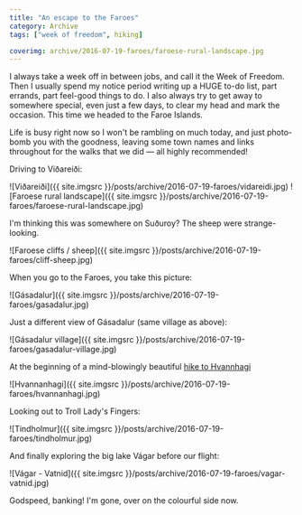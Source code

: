 ```yaml
---
title: "An escape to the Faroes"
category: Archive
tags: ["week of freedom", hiking]

coverimg: archive/2016-07-19-faroes/faroese-rural-landscape.jpg
---
```



I always take a week off in between jobs, and call it the Week of Freedom. Then I usually spend my notice period writing up a HUGE to-do list, part errands, part feel-good things to do. I also always try to get away to somewhere special, even just a few days, to clear my head and mark the occasion. This time we headed to the Faroe Islands.

Life is busy right now so I won't be rambling on much today, and just photo-bomb you with the goodness, leaving some town names and links throughout for the walks that we did — all highly recommended!

Driving to Viðareiði:

![Viðareiði]({{ site.imgsrc }}/posts/archive/2016-07-19-faroes/vidareidi.jpg)
![Faroese rural landscape]({{ site.imgsrc }}/posts/archive/2016-07-19-faroes/faroese-rural-landscape.jpg)

I'm thinking this was somewhere on Suðuroy? The sheep were strange-looking.

![Faroese cliffs / sheep]({{ site.imgsrc }}/posts/archive/2016-07-19-faroes/cliff-sheep.jpg)

When you go to the Faroes, you take this picture:

![Gásadalur]({{ site.imgsrc }}/posts/archive/2016-07-19-faroes/gasadalur.jpg)

Just a different view of Gásadalur (same village as above):

![Gásadalur village]({{ site.imgsrc }}/posts/archive/2016-07-19-faroes/gasadalur-village.jpg)

At the beginning of a mind-blowingly beautiful <a href="https://www.tripadvisor.co.uk/ShowUserReviews-g190337-d8481941-r297508072-Hvannhagi-Suduroy.html">hike to Hvannhagi</a>

![Hvannanhagi]({{ site.imgsrc }}/posts/archive/2016-07-19-faroes/hvannanhagi.jpg)

Looking out to Troll Lady's Fingers:

![Tindholmur]({{ site.imgsrc }}/posts/archive/2016-07-19-faroes/tindholmur.jpg)

And finally exploring the big lake Vágar before our flight:

![Vágar - Vatnid]({{ site.imgsrc }}/posts/archive/2016-07-19-faroes/vagar-vatnid.jpg)

Godspeed, banking! I'm gone, over on the colourful side now.